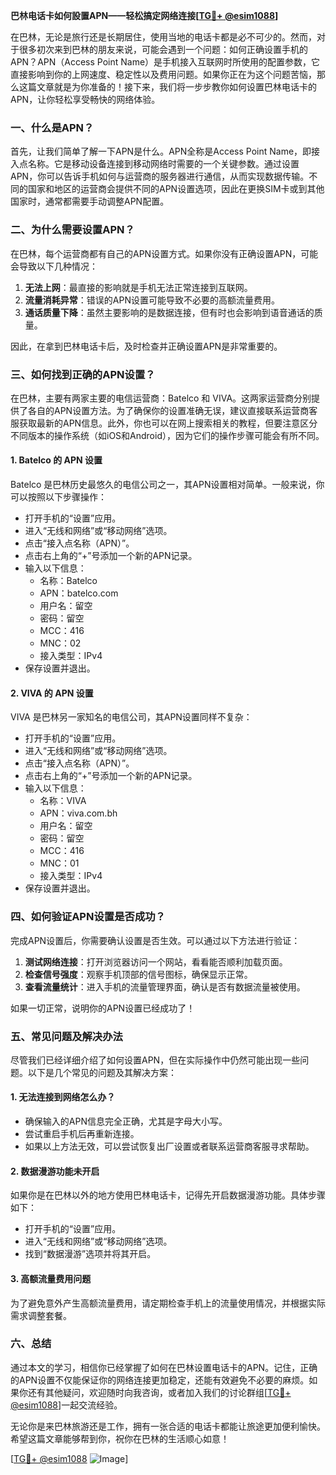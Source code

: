 **巴林电话卡如何設置APN——轻松搞定网络连接[[TG💪+ @esim1088](https://t.me/s/esim1088)]**

在巴林，无论是旅行还是长期居住，使用当地的电话卡都是必不可少的。然而，对于很多初次来到巴林的朋友来说，可能会遇到一个问题：如何正确设置手机的APN？APN（Access Point Name）是手机接入互联网时所使用的配置参数，它直接影响到你的上网速度、稳定性以及费用问题。如果你正在为这个问题苦恼，那么这篇文章就是为你准备的！接下来，我们将一步步教你如何设置巴林电话卡的APN，让你轻松享受畅快的网络体验。

### 一、什么是APN？

首先，让我们简单了解一下APN是什么。APN全称是Access Point Name，即接入点名称。它是移动设备连接到移动网络时需要的一个关键参数。通过设置APN，你可以告诉手机如何与运营商的服务器进行通信，从而实现数据传输。不同的国家和地区的运营商会提供不同的APN设置选项，因此在更换SIM卡或到其他国家时，通常都需要手动调整APN配置。

### 二、为什么需要设置APN？

在巴林，每个运营商都有自己的APN设置方式。如果你没有正确设置APN，可能会导致以下几种情况：

1. **无法上网**：最直接的影响就是手机无法正常连接到互联网。
2. **流量消耗异常**：错误的APN设置可能导致不必要的高额流量费用。
3. **通话质量下降**：虽然主要影响的是数据连接，但有时也会影响到语音通话的质量。

因此，在拿到巴林电话卡后，及时检查并正确设置APN是非常重要的。

### 三、如何找到正确的APN设置？

在巴林，主要有两家主要的电信运营商：Batelco 和 VIVA。这两家运营商分别提供了各自的APN设置方法。为了确保你的设置准确无误，建议直接联系运营商客服获取最新的APN信息。此外，你也可以在网上搜索相关的教程，但要注意区分不同版本的操作系统（如iOS和Android），因为它们的操作步骤可能会有所不同。

#### 1. Batelco 的 APN 设置

Batelco 是巴林历史最悠久的电信公司之一，其APN设置相对简单。一般来说，你可以按照以下步骤操作：

- 打开手机的“设置”应用。
- 进入“无线和网络”或“移动网络”选项。
- 点击“接入点名称（APN）”。
- 点击右上角的“+”号添加一个新的APN记录。
- 输入以下信息：
  - 名称：Batelco
  - APN：batelco.com
  - 用户名：留空
  - 密码：留空
  - MCC：416
  - MNC：02
  - 接入类型：IPv4
- 保存设置并退出。

#### 2. VIVA 的 APN 设置

VIVA 是巴林另一家知名的电信公司，其APN设置同样不复杂：

- 打开手机的“设置”应用。
- 进入“无线和网络”或“移动网络”选项。
- 点击“接入点名称（APN）”。
- 点击右上角的“+”号添加一个新的APN记录。
- 输入以下信息：
  - 名称：VIVA
  - APN：viva.com.bh
  - 用户名：留空
  - 密码：留空
  - MCC：416
  - MNC：01
  - 接入类型：IPv4
- 保存设置并退出。

### 四、如何验证APN设置是否成功？

完成APN设置后，你需要确认设置是否生效。可以通过以下方法进行验证：

1. **测试网络连接**：打开浏览器访问一个网站，看看能否顺利加载页面。
2. **检查信号强度**：观察手机顶部的信号图标，确保显示正常。
3. **查看流量统计**：进入手机的流量管理界面，确认是否有数据流量被使用。

如果一切正常，说明你的APN设置已经成功了！

### 五、常见问题及解决办法

尽管我们已经详细介绍了如何设置APN，但在实际操作中仍然可能出现一些问题。以下是几个常见的问题及其解决方案：

#### 1. 无法连接到网络怎么办？

- 确保输入的APN信息完全正确，尤其是字母大小写。
- 尝试重启手机后再重新连接。
- 如果以上方法无效，可以尝试恢复出厂设置或者联系运营商客服寻求帮助。

#### 2. 数据漫游功能未开启

如果你是在巴林以外的地方使用巴林电话卡，记得先开启数据漫游功能。具体步骤如下：

- 打开手机的“设置”应用。
- 进入“无线和网络”或“移动网络”选项。
- 找到“数据漫游”选项并将其开启。

#### 3. 高额流量费用问题

为了避免意外产生高额流量费用，请定期检查手机上的流量使用情况，并根据实际需求调整套餐。

### 六、总结

通过本文的学习，相信你已经掌握了如何在巴林设置电话卡的APN。记住，正确的APN设置不仅能保证你的网络连接更加稳定，还能有效避免不必要的麻烦。如果你还有其他疑问，欢迎随时向我咨询，或者加入我们的讨论群组[[TG💪+ @esim1088](https://t.me/s/esim1088)]一起交流经验。

无论你是来巴林旅游还是工作，拥有一张合适的电话卡都能让旅途更加便利愉快。希望这篇文章能够帮到你，祝你在巴林的生活顺心如意！

[[TG💪+ @esim1088](https://t.me/s/esim1088) ![Image](https://i.postimg.cc/4NQfJmqS/Snipaste-2025-05-13-00-14-12.png)]